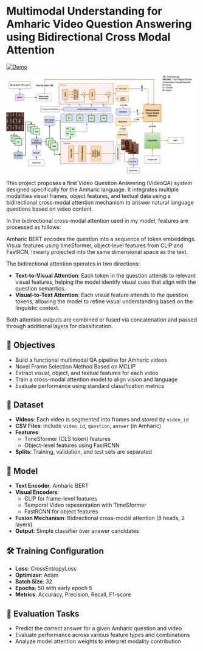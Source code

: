 # Multimodal Understanding for Amharic Video Question Answering using Bidirectional Cross Modal Attention

[![Demo](https://img.shields.io/badge/Demo-github.com%2Fhelinatefera%2FVQAGen--Demo-blue?style=for-the-badge)](https://github.com/helinatefera/VQAGen-Demo)

![Model Architecture](img/arch.png)

This project proposes a first Video Question Answering (VideoQA) system designed specifically for the Amharic language. It integrates multiple modalities visual frames, object features, and textual data using a bidirectional cross-modal attention mechanism to answer natural language questions based on video content. 

In the bidirectional cross-modal attention used in my model, features are processed as follows:

Amharic BERT encodes the question into a sequence of token embeddings. Visual features using timeSformer, object-level features from CLIP and FastRCN, linearly projected into the same dimensional space as the text.

The bidirectional attention operates in two directions:

* **Text-to-Visual Attention**: Each token in the question attends to relevant visual features, helping the model identify visual cues that align with the question semantics.
* **Visual-to-Text Attention**: Each visual feature attends to the question tokens, allowing the model to refine visual understanding based on the linguistic context.

Both attention outputs are combined or fused via concatenation and passed through additional layers for classification.

## 🎯 Objectives

- Build a functional multimodal QA pipeline for Amharic videos
- Novel Frame Selection Method Based on MCLIP
- Extract visual, object, and textual features for each video
- Train a cross-modal attention model to align vision and language
- Evaluate performance using standard classification metrics

## 📁 Dataset

- **Videos**: Each video is segmented into frames and stored by `video_id`
- **CSV Files**: Include `video_id`, `question`, `answer` (in Amharic)
- **Features**:
  - TimeSformer (CLS token) features
  - Object-level features using FastRCNN
- **Splits**: Training, validation, and test sets are separated

## 🧠 Model

- **Text Encoder**: Amharic BERT
- **Visual Encoders**:
  - CLIP for frame-level features
  - Temporal Video repesentation with TimeSformer
  - FastRCNN for object features
- **Fusion Mechanism**: Bidirectional cross-modal attention (8 heads, 2 layers)
- **Output**: Simple classifier over answer candidates

## 🛠 Training Configuration

- **Loss**: CrossEntropyLoss
- **Optimizer**: Adam
- **Batch Size**: 32
- **Epochs**: 50 with early epoch 5
- **Metrics**: Accuracy, Precision, Recall, F1-score

## 🧪 Evaluation Tasks

- Predict the correct answer for a given Amharic question and video
- Evaluate performance across various feature types and combinations
- Analyze model attention weights to interpret modality contribution




